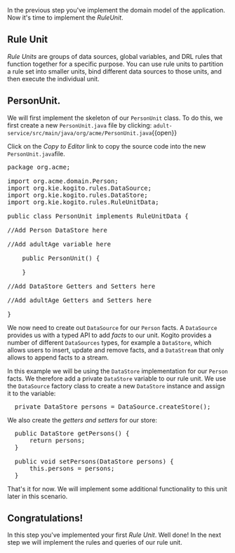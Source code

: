In the previous step you've implement the domain model of the application. Now it's time to implement the _RuleUnit_.

## Rule Unit

_Rule Units_ are groups of data sources, global variables, and DRL rules that function together for a specific purpose. You can use rule units to partition a rule set into smaller units, bind different data sources to those units, and then execute the individual unit.

## PersonUnit.

We will first implement the skeleton of our `PersonUnit` class. To do this, we first create a new `PersonUnit.java` file by clicking: `adult-service/src/main/java/org/acme/PersonUnit.java`{{open}}

Click on the _Copy to Editor_ link to copy the source code into the new `PersonUnit.java`file.

<pre class="file" data-filename="./adult-service/src/main/java/org/acme/PersonUnit.java" data-target="replace">
package org.acme;

import org.acme.domain.Person;
import org.kie.kogito.rules.DataSource;
import org.kie.kogito.rules.DataStore;
import org.kie.kogito.rules.RuleUnitData;

public class PersonUnit implements RuleUnitData {

//Add Person DataStore here

//Add adultAge variable here

    public PersonUnit() {

    }

//Add DataStore Getters and Setters here

//Add adultAge Getters and Setters here

}
</pre>

We now need to create out `DataSource` for our `Person` facts. A `DataSource` provides us with a typed API to add _facts_ to our unit. Kogito provides a number of different `DataSources` types, for example a `DataStore`, which allows users to insert, update and remove facts, and a `DataStream` that only allows to append facts to a stream.

In this example we will be using the `DataStore` implementation for our `Person` facts. We therefore add a private `DataStore` variable to our rule unit. We use the `DataSource` factory class to create a new `DataStore` instance and assign it to the variable:

<pre class="file" data-filename="./service-task/src/main/java/org/acme/TextProcessor.java" data-target="insert" data-marker="//Add Person Data Store here">
  private DataStore<Person> persons = DataSource.createStore();
</pre>

We also create the _getters and setters_ for our store:

<pre class="file" data-filename="./service-task/src/main/java/org/acme/TextProcessor.java" data-target="insert" data-marker="//Add DataStore Getters and Setters here">
  public DataStore<Person> getPersons() {
      return persons;
  }

  public void setPersons(DataStore<Person> persons) {
      this.persons = persons;
  }
</pre>

That's it for now. We will implement some additional functionality to this unit later in this scenario.

## Congratulations!

In this step you've implemented your first _Rule Unit_. Well done! In the next step we will implement the rules and queries of our rule unit.
